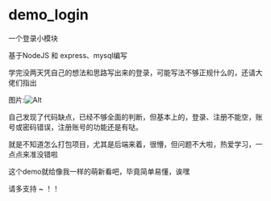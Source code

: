 # demo_login
一个登录小模块

基于NodeJS 和 express、mysql编写

学完没两天凭自己的想法和思路写出来的登录，可能写法不够正规什么的，还请大佬们指出

图片:![Alt](https://img1.baidu.com/it/u=3034346274,2536189316&fm=26&fmt=auto&gp=0.jpg)

自己发现了代码缺点，已经不够全面的判断，但基本上的，登录、注册不能空，账号或密码错误，注册账号的功能还是有哒。

就是不知道怎么打包项目，尤其是后端来着，很懵，但问题不大啦，热爱学习，一点点来准没错啦

这个demo就给像我一样的萌新看吧，毕竟简单易懂，诶嘿

请多支持 ~ ！！


